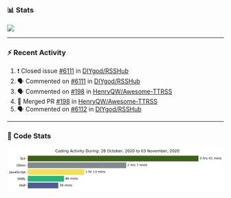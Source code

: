 ### :bar_chart: Stats

<a href="#">
  <img align="center" src="https://github-readme-stats.vercel.app/api?username=henryqw&count_private=true&show_icons=true" />
</a>
<!-- <a href="#">
  <img align="center" src="https://github-readme-stats-git-master.henryqw.vercel.app/api/top-langs/?username=HenryQW&layout=compact" />
</a> -->

---

### :zap: Recent Activity

<!--START_SECTION:activity-->

1. ❗️ Closed issue [#6111](https://github.com/DIYgod/RSSHub/issues/6111) in [DIYgod/RSSHub](https://github.com/DIYgod/RSSHub)
2. 🗣 Commented on [#6111](https://github.com/DIYgod/RSSHub/issues/6111) in [DIYgod/RSSHub](https://github.com/DIYgod/RSSHub)
3. 🗣 Commented on [#198](https://github.com/HenryQW/Awesome-TTRSS/issues/198) in [HenryQW/Awesome-TTRSS](https://github.com/HenryQW/Awesome-TTRSS)
4. 🎉 Merged PR [#198](https://github.com/HenryQW/Awesome-TTRSS/pull/198) in [HenryQW/Awesome-TTRSS](https://github.com/HenryQW/Awesome-TTRSS)
5. 🗣 Commented on [#6112](https://github.com/DIYgod/RSSHub/issues/6112) in [DIYgod/RSSHub](https://github.com/DIYgod/RSSHub)
<!--END_SECTION:activity-->

---

### :calendar: Code Stats

![WakaTime](https://github.com/HenryQW/HenryQW/blob/master/images/stat.svg)
